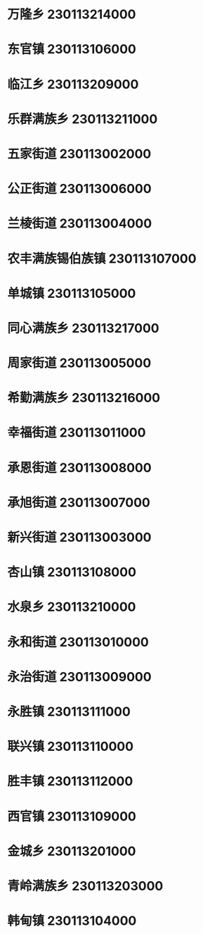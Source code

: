# 万隆乡 230113214000
# 东官镇 230113106000
# 临江乡 230113209000
# 乐群满族乡 230113211000
# 五家街道 230113002000
# 公正街道 230113006000
# 兰棱街道 230113004000
# 农丰满族锡伯族镇 230113107000
# 单城镇 230113105000
# 同心满族乡 230113217000
# 周家街道 230113005000
# 希勤满族乡 230113216000
# 幸福街道 230113011000
# 承恩街道 230113008000
# 承旭街道 230113007000
# 新兴街道 230113003000
# 杏山镇 230113108000
# 水泉乡 230113210000
# 永和街道 230113010000
# 永治街道 230113009000
# 永胜镇 230113111000
# 联兴镇 230113110000
# 胜丰镇 230113112000
# 西官镇 230113109000
# 金城乡 230113201000
# 青岭满族乡 230113203000
# 韩甸镇 230113104000
